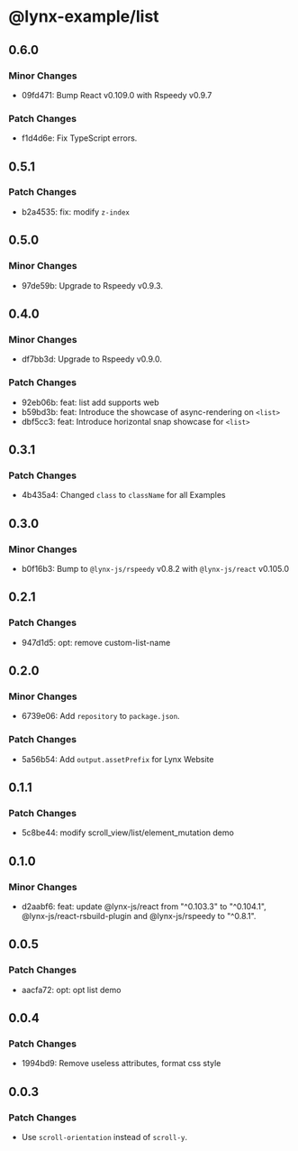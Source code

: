 # @lynx-example/list

## 0.6.0

### Minor Changes

- 09fd471: Bump React v0.109.0 with Rspeedy v0.9.7

### Patch Changes

- f1d4d6e: Fix TypeScript errors.

## 0.5.1

### Patch Changes

- b2a4535: fix: modify `z-index`

## 0.5.0

### Minor Changes

- 97de59b: Upgrade to Rspeedy v0.9.3.

## 0.4.0

### Minor Changes

- df7bb3d: Upgrade to Rspeedy v0.9.0.

### Patch Changes

- 92eb06b: feat: list add supports web
- b59bd3b: feat: Introduce the showcase of async-rendering on `<list>`
- dbf5cc3: feat: Introduce horizontal snap showcase for `<list>`

## 0.3.1

### Patch Changes

- 4b435a4: Changed `class` to `className` for all Examples

## 0.3.0

### Minor Changes

- b0f16b3: Bump to `@lynx-js/rspeedy` v0.8.2 with `@lynx-js/react` v0.105.0

## 0.2.1

### Patch Changes

- 947d1d5: opt: remove custom-list-name

## 0.2.0

### Minor Changes

- 6739e06: Add `repository` to `package.json`.

### Patch Changes

- 5a56b54: Add `output.assetPrefix` for Lynx Website

## 0.1.1

### Patch Changes

- 5c8be44: modify scroll_view/list/element_mutation demo

## 0.1.0

### Minor Changes

- d2aabf6: feat: update @lynx-js/react from "^0.103.3" to "^0.104.1", @lynx-js/react-rsbuild-plugin and @lynx-js/rspeedy to "^0.8.1".

## 0.0.5

### Patch Changes

- aacfa72: opt: opt list demo

## 0.0.4

### Patch Changes

- 1994bd9: Remove useless attributes, format css style

## 0.0.3

### Patch Changes

- Use `scroll-orientation` instead of `scroll-y`.
